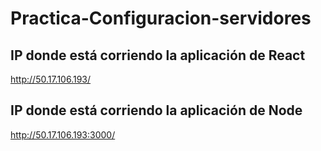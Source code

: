 # Practica-Configuracion-servidores

## IP donde está corriendo la aplicación de React 

http://50.17.106.193/

## IP donde está corriendo la aplicación de Node

http://50.17.106.193:3000/
